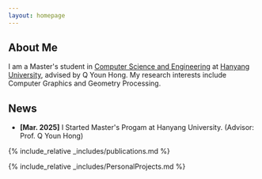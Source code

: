 ```yaml
---
layout: homepage
---
```


## About Me

I am a Master's student in [Computer Science and Engineering](http://cse.hanyang.ac.kr/eng/) at [Hanyang University](https://www.hanyang.ac.kr/web/eng), advised by Q Youn Hong. 
My research interests include Computer Graphics and Geometry Processing.

<!-- ## Research Interets

- Computer Graphics
- Geomety Processing -->

## News

- **[Mar. 2025]** I Started Master's Progam at Hanyang University. (Advisor: Prof. Q Youn Hong)

{% include_relative _includes/publications.md %}

{% include_relative _includes/PersonalProjects.md %}

<!-- {% include_relative _includes/services.md %} -->

